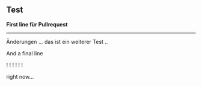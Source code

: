 ## Test ## 
**First line für Pullrequest**
<hr> 
Änderungen 
...
das ist ein weiterer Test
..
  


And a final line 

!
!
!
! 
! 
! 

right now... 


